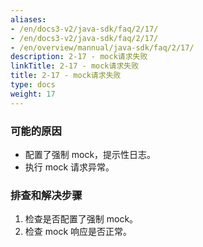 ```yaml
---
aliases:
- /en/docs3-v2/java-sdk/faq/2/17/
- /en/docs3-v2/java-sdk/faq/2/17/
- /en/overview/mannual/java-sdk/faq/2/17/
description: 2-17 - mock请求失败
linkTitle: 2-17 - mock请求失败
title: 2-17 - mock请求失败
type: docs
weight: 17
---
```







### 可能的原因
* 配置了强制 mock，提示性日志。
* 执行 mock 请求异常。

### 排查和解决步骤
1. 检查是否配置了强制 mock。
2. 检查 mock 响应是否正常。
